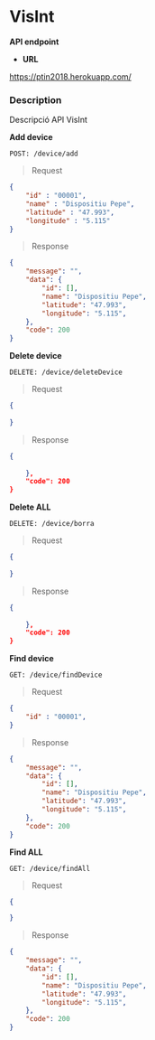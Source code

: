 # VisInt

**API endpoint**

* **URL**

https://ptin2018.herokuapp.com/


### Description

Descripció API VisInt

**Add device**
```
POST: /device/add
```
> Request
``` json
{
	"id" : "00001",
	"name" : "Dispositiu Pepe",
	"latitude" : "47.993",
	"longitude" : "5.115"
}
```
> Response
``` json
{
    "message": "",
    "data": {
        "id": [],
        "name": "Dispositiu Pepe",
        "latitude": "47.993",
        "longitude": "5.115",
    },
    "code": 200
}
```

**Delete device**
```
DELETE: /device/deleteDevice
```
> Request
``` json
{
	
}
```
> Response
``` json
{
   
    },
    "code": 200
}
```

**Delete ALL**
```
DELETE: /device/borra
```
> Request
``` json
{
	
}
```
> Response
``` json
{
    
    },
    "code": 200
}
```

**Find device**
```
GET: /device/findDevice
```
> Request
``` json
{
	"id" : "00001",
}
```
> Response
``` json
{
    "message": "",
    "data": {
        "id": [],
        "name": "Dispositiu Pepe",
        "latitude": "47.993",
        "longitude": "5.115",
    },
    "code": 200
}
```

**Find ALL**
```
GET: /device/findAll
```
> Request
``` json
{

}
```
> Response
``` json
{
    "message": "",
    "data": {
        "id": [],
        "name": "Dispositiu Pepe",
        "latitude": "47.993",
        "longitude": "5.115",
    },
    "code": 200
}
```
